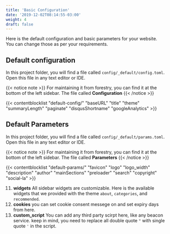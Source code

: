 ```yaml
---
title: 'Basic Configuration'
date: '2019-12-02T08:14:55-03:00'
weight: 4
draft: false
---
```


Here is the default configuration and basic parameters for your website. You can change those as per your requirements.

## Default configuration
In this project folder, you will find a file called `config/_default/config.toml`. Open this file in any text editor or IDE.

{{< notice note >}}
For maintaining it from forestry, you can find it at the bottom of the left sidebar. The file called **Configuration**
{{< /notice >}}

{{< contentblocklist "default-config/" "baseURL" "title" "theme" "summaryLength" "paginate" "disqusShortname" "googleAnalytics" >}}


## Default Parameters
In this project folder, you will find a file called `config/_default/params.toml`. Open this file in any text editor or IDE.

{{< notice note >}}
For maintaining it from forestry, you can find it at the bottom of the left sidebar. The file called **Parameters**
{{< /notice >}}

{{< contentblocklist "default-params/" "favicon" "logo" "logo_width"  "description" "author" "mainSections" "preloader" "search" "copyright" "social-la" >}}

11. **widgets**  All sidebar widgets are customizable. Here is the available widgets that we provided with the theme `about`, `categories`, and  `recommended`.
12. **cookies** you can set cookie consent messege on and set expiry days from here.
13. **custom_script**  You can add any third party scirpt here, like any beacon service. keep in mind, you need to replace all double quote `"` with single quote `'` in the script.